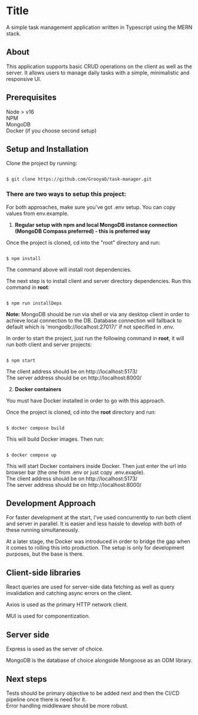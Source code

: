 



# Title

A simple task management application written in Typescript using the MERN stack.

## About

This application supports basic CRUD operations on the client as well as the server. It allows users to manage daily tasks with a simple, minimalistic and responsive UI.

## Prerequisites
Node > v16 <br>
NPM<br>
MongoDB<br>
Docker (if you choose second setup)<br>

## Setup and Installation

Clone the project by running:

```

$ git clone https://github.com/GrooyaO/task-manager.git

```

### There are two ways to setup this project:

For both approaches, make sure you've got .env setup. You can copy values from env.example.

1. **Regular setup with npm and local MongoDB instance connection (MongoDB Compass preferred) - this is preferred way**

Once the project is cloned, cd into the "root" directory and run:

```

$ npm install

```

The command above will install root dependencies.

The next step is to install client and server directory dependencies. Run this command in **root**:

```

$ npm run installDeps

```
**Note:**
MongoDB should be run via shell or via any desktop client in order to achieve local connection to the DB.
Database connection will fallback to default which is 'mongodb://localhost:27017/' if not specified in .env.

In order to start the project, just run the following command in **root**, it will run both client and server projects:

```

$ npm start

```
The client address should be on http://localhost:5173/<br>
The server address should be on http://localhost:8000/<br>

2. **Docker containers**

You must have Docker installed in order to go with this approach.

Once the project is cloned, cd into the **root** directory and run:

```

$ docker compose build

```

This will build Docker images. Then run:

```

$ docker compose up

```

This will start Docker containers inside Docker.
Then just enter the url into browser bar (the one from .env or just copy .env.exaple).<br>
The client address should be on http://localhost:5173/<br>
The server address should be on http://localhost:8000/<br>
## Development Approach

For faster development at the start, I've used concurrently to run both client and server in parallel. It is easier and less hassle to develop with both of these running simultaneously.

At a later stage, the Docker was introduced in order to bridge the gap when it comes to rolling this into production. The setup is only for development purposes, but the base is there.

## Client-side libraries

React queries are used for server-side data fetching as well as query invalidation and catching async errors on the client.

Axios is used as the primary HTTP network client.

MUI is used for componentization.

## Server side

Express is used as the server of choice.

MongoDB is the database of choice alongside Mongoose as an ODM library.

## Next steps

Tests should be primary objective to be added next and then the CI/CD pipeline once there is need for it.<br>
Error handling middleware should be more robust.

